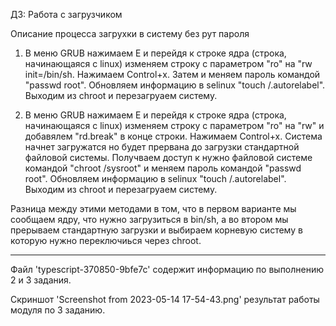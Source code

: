 ДЗ: Работа с загрузчиком

Описание процесса загрухки в систему без рут пароля
1. В меню GRUB нажимаем Е и перейдя к строке ядра (строка, начинающаяся с linux) изменяем строку с параметром "ro" на "rw init=/bin/sh. Нажимаем Control+x.
Затем и меняем пароль командой "passwd root". Обновляем информацию в selinux "touch /.autorelabel". Выходим из chroot и перезагруаем систему.

2. В меню GRUB нажимаем Е и перейдя к строке ядра (строка, начинающаяся с linux) изменяем строку с параметром "ro" на "rw" и добавялем "rd.break" в конце строки. Нажимаем Control+x.
Система начнет загружатся но будет прервана до загрузки стандартной файловой системы. Получваем доступ к нужно файловой системе командой "chroot /sysroot" и меняем пароль командой "passwd root". Обновляем информацию в selinux "touch /.autorelabel".
Выходим из chroot и перезагруаем систему.

Разница между этими методами в том, что в первом варианте мы сообщаем ядру, что нужно загрузиться в bin/sh, а во втором мы прерываем стандартную загрузки и выбираем корневую систему в которую нужно переключиься через chroot.

---------------------------------------------------------------------------------

Файл 'typescript-370850-9bfe7c' содержит информацию по выполнению 2 и 3 задания. 

Скриншот 'Screenshot from 2023-05-14 17-54-43.png' результат работы модуля по 3 заданию.
